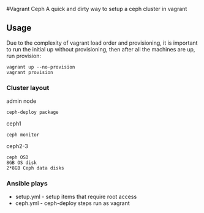 #Vagrant Ceph
A quick and dirty way to setup a ceph cluster in vagrant

## Usage

Due to the complexity of vagrant load order and provisioning, it is important to run the initial up without provisioning, then after all the machines are up, run provision:

	vagrant up --no-provision
	vagrant provision
### Cluster layout
admin node

	ceph-deploy package
	
ceph1
	
	ceph monitor
	
ceph2-3
	
	ceph OSD
	8GB OS disk
	2*8GB Ceph data disks

### Ansible plays

* setup.yml - setup items that require root access
* ceph.yml - ceph-deploy steps run as vagrant